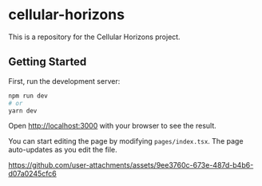 # cellular-horizons

This is a repository for the Cellular Horizons project.

## Getting Started

First, run the development server:

```bash
npm run dev
# or
yarn dev
```

Open [http://localhost:3000](http://localhost:3000) with your browser to see the result.

You can start editing the page by modifying `pages/index.tsx`. The page auto-updates as you edit the file.

https://github.com/user-attachments/assets/9ee3760c-673e-487d-b4b6-d07a0245cfc6
